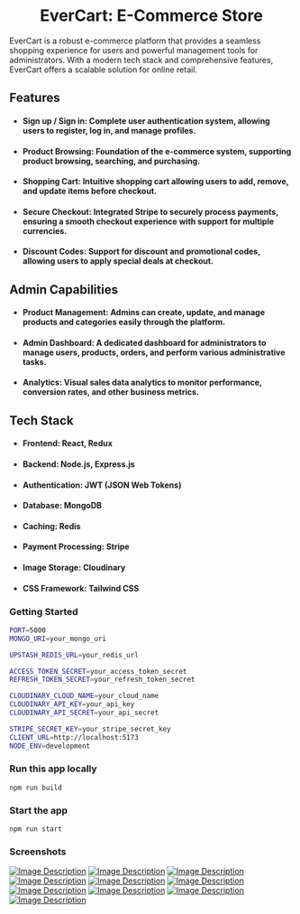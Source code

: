 <h1 align="center">EverCart: E-Commerce Store</h1>

<p>EverCart is a robust e-commerce platform that provides a seamless shopping experience for users and powerful management tools for administrators. With a modern tech stack and comprehensive features, EverCart offers a scalable solution for online retail.</p>

<h2 id="features">Features</h2>

<ul>
  <li>
    <h4 id="sign-up--sign-in">Sign up / Sign in: Complete user authentication system, allowing users to register, log in, and manage profiles.</h4>
  </li>
  <li>
    <h4 id="product-browsing">Product Browsing: Foundation of the e-commerce system, supporting product browsing, searching, and purchasing.</h4>
  </li>
  <li>
    <h4 id="shopping-cart">Shopping Cart: Intuitive shopping cart allowing users to add, remove, and update items before checkout.</h4>
  </li>
  <li>
    <h4 id="secure-checkout">Secure Checkout: Integrated Stripe to securely process payments, ensuring a smooth checkout experience with support for multiple currencies.</h4>
  </li>
  <li>
    <h4 id="discount-codes">Discount Codes: Support for discount and promotional codes, allowing users to apply special deals at checkout.</h4>
  </li>
</ul>

<h2 id="admin-capabilities">Admin Capabilities</h2>

<ul>
  <li>
    <h4 id="product-management">Product Management: Admins can create, update, and manage products and categories easily through the platform.</h4>
  </li>
  <li>
    <h4 id="admin-dashboard">Admin Dashboard: A dedicated dashboard for administrators to manage users, products, orders, and perform various administrative tasks.</h4>
  </li>
  <li>
    <h4 id="analytics">Analytics: Visual sales data analytics to monitor performance, conversion rates, and other business metrics.</h4>
  </li>
</ul>

<h2 id="tech-stack">Tech Stack</h2>

<ul>
  <li>
    <h4 id="frontend">Frontend: <strong>React</strong>, <strong>Redux</strong></h4>
  </li>
  <li>
    <h4 id="backend">Backend: <strong>Node.js</strong>, <strong>Express.js</strong></h4>
  </li>
  <li>
    <h4 id="authentication-1">Authentication: <strong>JWT (JSON Web Tokens)</strong></h4>
  </li>
  <li>
    <h4 id="database-1">Database: <strong>MongoDB</strong></h4>
  </li>
  <li>
    <h4 id="caching">Caching: <strong>Redis</strong></h4>
  </li>
  <li>
    <h4 id="payment-processing">Payment Processing: <strong>Stripe</strong></h4>
  </li>
  <li>
    <h4 id="image-storage">Image Storage: <strong>Cloudinary</strong></h4>
  </li>
  <li>
    <h4 id="css-framework">CSS Framework: <strong>Tailwind CSS</strong></h4>
  </li>
</ul>

### Getting Started

```bash
PORT=5000
MONGO_URI=your_mongo_uri

UPSTASH_REDIS_URL=your_redis_url

ACCESS_TOKEN_SECRET=your_access_token_secret
REFRESH_TOKEN_SECRET=your_refresh_token_secret

CLOUDINARY_CLOUD_NAME=your_cloud_name
CLOUDINARY_API_KEY=your_api_key
CLOUDINARY_API_SECRET=your_api_secret

STRIPE_SECRET_KEY=your_stripe_secret_key
CLIENT_URL=http://localhost:5173
NODE_ENV=development
```

### Run this app locally

```shell
npm run build
```

### Start the app

```shell
npm run start
```

### Screenshots

<a href="./frontend//public/ss1.png"><img src="./frontend//public/ss1.png" alt="Image Description"></a>
<a href="./frontend//public/ss2.png"><img src="./frontend//public/ss2.png" alt="Image Description"></a>
<a href="./frontend//public/ss3.png"><img src="./frontend//public/ss3.png" alt="Image Description"></a>
<a href="./frontend//public/ss4.png"><img src="./frontend//public/ss4.png" alt="Image Description"></a>
<a href="./frontend//public/ss5.png"><img src="./frontend//public/ss5.png" alt="Image Description"></a>
<a href="./frontend//public/ss6.png"><img src="./frontend//public/ss6.png" alt="Image Description"></a>
<a href="./frontend//public/ss7.png"><img src="./frontend//public/ss7.png" alt="Image Description"></a>
<a href="./frontend//public/ss8.png"><img src="./frontend//public/ss8.png" alt="Image Description"></a>
<a href="./frontend//public/ss9.png"><img src="./frontend//public/ss9.png" alt="Image Description"></a>
<a href="./frontend//public/ss10.png"><img src="./frontend//public/ss10.png" alt="Image Description"></a>
